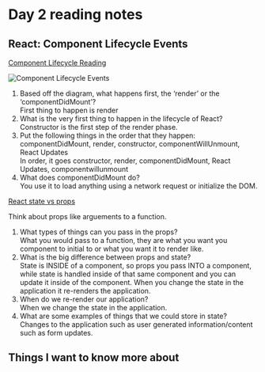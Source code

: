 # Day 2 reading notes <br/>


## React: Component Lifecycle Events

[Component Lifecycle Reading](https://medium.com/@joshuablankenshipnola/react-component-lifecycle-events-cb77e670a093)

![Component Lifecycle Events](https://miro.medium.com/max/1400/0*0saPKFiTUk6W3FYp)

1. Based off the diagram, what happens first, the ‘render’ or the ‘componentDidMount’?<br/>
First thing to happen is render<br/>
2. What is the very first thing to happen in the lifecycle of React?<br/> 
Constructor is the first step of the render phase. 
3. Put the following things in the order that they happen: componentDidMount, render, constructor, componentWillUnmount, React Updates<br/>
 In order, it goes constructor, render, componentDidMount, React Updates, componentwillunmount <br/>
4. What does componentDidMount do?<br/>
You use it to load anything using a network request or initialize the DOM. <br/>

[React state vs props](https://www.youtube.com/watch?v=IYvD9oBCuJI)<br/>

Think about props like arguements to a function. <br/>

1. What types of things can you pass in the props?<br/>
  What you would pass to a function, they are what you want you component to initial to or what you want it to render like. 
2. What is the big difference between props and state?<br/>
State is INSIDE of a component, so props you pass INTO a component, while state is handled inside of that same component and you can update it inside of the component. When you change the state in the application it re-renders the application. <br/>
3. When do we re-render our application?<br/>
When we change the state in the application. <br/>
4. What are some examples of things that we could store in state?<br/>
Changes to the application such as user generated information/content such as form updates.<br/>

## Things I want to know more about
